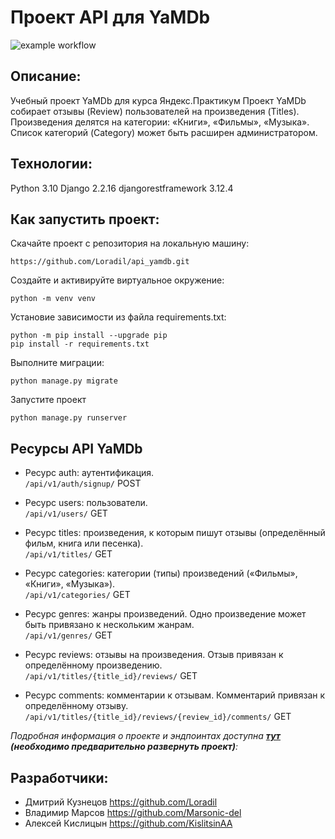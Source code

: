 # Проект API для YaMDb #

![example workflow](https://github.com/Marsonic-del/yamdb_final/actions/workflows/yamdb_workflow.yml/badge.svg)

## Описание: ##
Учебный проект YaMDb для курса Яндекс.Практикум
Проект YaMDb собирает отзывы (Review)
пользователей на произведения (Titles).
Произведения делятся на категории: 
«Книги», «Фильмы», «Музыка». 
Список категорий (Category) может 
быть расширен администратором.


## Технологии: ##
Python 3.10
Django 2.2.16
djangorestframework 3.12.4
## Как запустить проект: ##
Скачайте проект с репозитория на локальную машину:

    https://github.com/Loradil/api_yamdb.git

Создайте и активируйте виртуальное окружение:

    python -m venv venv
    

Установие зависимости из файла requirements.txt:

    python -m pip install --upgrade pip
    pip install -r requirements.txt

Выполните миграции:
    
    python manage.py migrate


Запустите проект

    python manage.py runserver

## Ресурсы API YaMDb ##
* Ресурс auth: аутентификация.<br>
```/api/v1/auth/signup/``` POST

* Ресурс users: пользователи.<br>
```/api/v1/users/``` GET

* Ресурс titles: произведения, к которым пишут отзывы (определённый фильм, книга или песенка).<br>
```/api/v1/titles/``` GET

* Ресурс categories: категории (типы) произведений («Фильмы», «Книги», «Музыка»).<br>
```/api/v1/categories/``` GET

* Ресурс genres: жанры произведений. Одно произведение может быть привязано к нескольким жанрам.<br>
```/api/v1/genres/``` GET

* Ресурс reviews: отзывы на произведения. Отзыв привязан к определённому произведению.<br>
```/api/v1/titles/{title_id}/reviews/``` GET

* Ресурс comments: комментарии к отзывам. Комментарий привязан к определённому отзыву.<br>
```/api/v1/titles/{title_id}/reviews/{review_id}/comments/``` GET


*Подробная информация о проекте и эндпоинтах доступна **[тут](http://127.0.0.1:8000/redoc/)** **(необходимо предварительно развернуть проект)**:*<br>

## Разработчики: ##

* Дмитрий Кузнецов https://github.com/Loradil
* Владимир Марсов https://github.com/Marsonic-del
* Алексей Кислицын https://github.com/KislitsinAA


